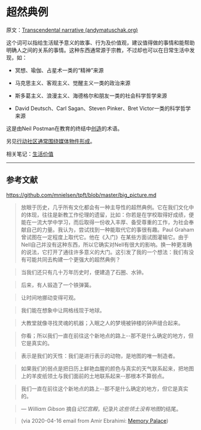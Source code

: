 # 超然典例

原文：[Transcendental narrative (andymatuschak.org)](https://notes.andymatuschak.org/z415U4CPdKAcFCNtkAFmKPw3DVAhrAPqPqwPB)

这个词可以指给生活赋予意义的故事、行为及价值观，建议值得做的事情和能帮助明确人之间的关系的事情。这种东西通常源于宗教，不过却也可以在日常生活中发现，如：

- 冥想、瑜伽、占星术一类的“精神”来源

- 马克思主义、客观主义、觉醒主义一类的政治来源

- 斯多葛主义、浪漫主义、海德格尔和朋友一类的社会科学哲学来源

- David Deutsch、Carl Sagan、Steven Pinker、Bret Victor一类的科学哲学来源

这是由Neil Postman在教育的终结中[创造](https://www.firstthings.com/article/1997/01/science-and-the-story-that-we-need)的术语。

另见[行动社区通常围绕媒体物件形成](https://notes.andymatuschak.org/z2iWqjdgBjh93ZyLaCeDQPS2kknxvEcJftN1p)。

相关笔记：[生活价值](https://notes.andymatuschak.org/z2S7Qu1WkAAEH1SSBgwBiJHKNTNP93W8sCakg)

------

## 参考文献

https://github.com/mnielsen/tpft/blob/master/big_picture.md

> 放眼于历史，几乎所有文化都会有一种主导性的超然典例。它在我们文化中的体现，往往是新教工作伦理的遗留，比如：你若是在学校取得好成绩，便能在一流大学中学习，而后取得一份收入丰厚、备受尊重的工作，为社会奉献自己的力量。我认为，尝试找到一种能取代它的事很有趣。Paul Graham曾试图在一定程度上取代它。他在《入门》在某些方面试图灌输它。由于Nell自己并没有这种东西，所以它确实对Nell有很大的影响。换一种更准确的说法，它打开了通往许多意义的大门。这引发了我的一个想法：我们有没有可能共同去构建一个更强大的超然典例？

> 当我们还只有几十万年历史时，便建造了石圈、水钟。

> 后来，有人锻造了一个铁弹簧。

> 让时间地挪动变得可观。

> 我们能在想象中让网格线现于地球。

> 大教堂就像寻找灵魂的机器；入眠之人的梦境被钟楼的钟声缝合起来。

> 你看；所以我们一直在前往这个新地点的路上--那不是什么确定的地方，但它是真实的。

> 表示是我们的天性：我们是进行表示的动物，是地图的唯一制造者。

> 如果我们的弱点是把日历上鲜艳血腥的颜色与真实的天气联系起来，把地图上的羊皮纸领土与我们面前的土地联系起来--那根本不算弱点。

> 我们一直在前往这个新地点的路上--那不是什么确定的地方，但它是真实的。

> — *William Gibson* 摘自*记忆宫殿*，纪录片*这些领土没有地图*的结尾。

> (via 2020-04-16 email from Amir Ebrahimi: [Memory Palace](javascript:void(0)))